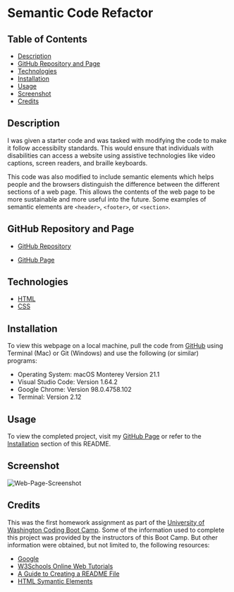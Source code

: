 # Semantic Code Refactor

## Table of Contents

- [Description](#description)
- [GitHub Repository and Page](#GitHub-Repository-and-Page)
- [Technologies](#technologies)
- [Installation](#installation)
- [Usage](#usage)
- [Screenshot](#screenshot)
- [Credits](#credits)

## Description

I was given a starter code and was tasked with modifying the code to make it follow accessibilty standards. This would ensure that individuals with disabilities can access a website using assistive technologies like video captions, screen readers, and braille keyboards.

This code was also modified to include semantic elements which helps people and the browsers distinguish the difference between the different sections of a web page. This allows the contents of the web page to be more sustainable and more useful into the future. Some examples of semantic elements are `<header>`, `<footer>`, or `<section>`.

## GitHub Repository and Page

- [GitHub Repository](https://github.com/nayrsicnarf/Semantic_Markup_HW1.git)

- [GitHub Page](https://nayrsicnarf.github.io/Semantic_Markup_HW1/)

## Technologies

- [HTML](https://www.w3schools.com/html/default.asp)
- [CSS](https://www.w3schools.com/css/default.asp)

## Installation

To view this webpage on a local machine, pull the code from [GitHub](https://github.com/nayrsicnarf/Semantic_Markup_HW1.git) using Terminal (Mac) or Git (Windows) and use the following (or similar) programs:

- Operating System: macOS Monterey Version 21.1
- Visual Studio Code: Version 1.64.2
- Google Chrome: Version 98.0.4758.102
- Terminal: Version 2.12

## Usage

To view the completed project, visit my [GitHub Page](https://nayrsicnarf.github.io/Semantic_Markup_HW1/) or refer to the [Installation](#installation) section of this README.

## Screenshot

![Web-Page-Screenshot](https://user-images.githubusercontent.com/98009177/154854679-b765b83d-210d-4e75-b4e1-0287252b4df5.png)

## Credits

This was the first homework assignment as part of the [University of Washington Coding Boot Camp](https://bootcamp.uw.edu/coding/). Some of the information used to complete this project was provided by the instructors of this Boot Camp. But other information were obtained, but not limited to, the following resources:

- [Google](https://www.google.com/)
- [W3Schools Online Web Tutorials](https://www.w3schools.com/)
- [A Guide to Creating a README File](https://coding-boot-camp.github.io/full-stack/github/professional-readme-guide)
- [HTML Symantic Elements](https://www.w3schools.com/html/html5_semantic_elements.asp)